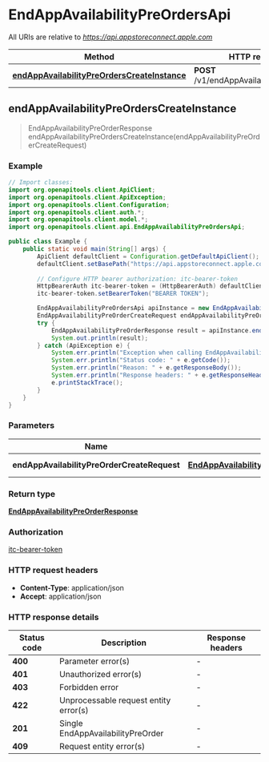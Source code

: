 # EndAppAvailabilityPreOrdersApi

All URIs are relative to *https://api.appstoreconnect.apple.com*

| Method | HTTP request | Description |
|------------- | ------------- | -------------|
| [**endAppAvailabilityPreOrdersCreateInstance**](EndAppAvailabilityPreOrdersApi.md#endAppAvailabilityPreOrdersCreateInstance) | **POST** /v1/endAppAvailabilityPreOrders |  |



## endAppAvailabilityPreOrdersCreateInstance

> EndAppAvailabilityPreOrderResponse endAppAvailabilityPreOrdersCreateInstance(endAppAvailabilityPreOrderCreateRequest)



### Example

```java
// Import classes:
import org.openapitools.client.ApiClient;
import org.openapitools.client.ApiException;
import org.openapitools.client.Configuration;
import org.openapitools.client.auth.*;
import org.openapitools.client.model.*;
import org.openapitools.client.api.EndAppAvailabilityPreOrdersApi;

public class Example {
    public static void main(String[] args) {
        ApiClient defaultClient = Configuration.getDefaultApiClient();
        defaultClient.setBasePath("https://api.appstoreconnect.apple.com");
        
        // Configure HTTP bearer authorization: itc-bearer-token
        HttpBearerAuth itc-bearer-token = (HttpBearerAuth) defaultClient.getAuthentication("itc-bearer-token");
        itc-bearer-token.setBearerToken("BEARER TOKEN");

        EndAppAvailabilityPreOrdersApi apiInstance = new EndAppAvailabilityPreOrdersApi(defaultClient);
        EndAppAvailabilityPreOrderCreateRequest endAppAvailabilityPreOrderCreateRequest = new EndAppAvailabilityPreOrderCreateRequest(); // EndAppAvailabilityPreOrderCreateRequest | EndAppAvailabilityPreOrder representation
        try {
            EndAppAvailabilityPreOrderResponse result = apiInstance.endAppAvailabilityPreOrdersCreateInstance(endAppAvailabilityPreOrderCreateRequest);
            System.out.println(result);
        } catch (ApiException e) {
            System.err.println("Exception when calling EndAppAvailabilityPreOrdersApi#endAppAvailabilityPreOrdersCreateInstance");
            System.err.println("Status code: " + e.getCode());
            System.err.println("Reason: " + e.getResponseBody());
            System.err.println("Response headers: " + e.getResponseHeaders());
            e.printStackTrace();
        }
    }
}
```

### Parameters


| Name | Type | Description  | Notes |
|------------- | ------------- | ------------- | -------------|
| **endAppAvailabilityPreOrderCreateRequest** | [**EndAppAvailabilityPreOrderCreateRequest**](EndAppAvailabilityPreOrderCreateRequest.md)| EndAppAvailabilityPreOrder representation | |

### Return type

[**EndAppAvailabilityPreOrderResponse**](EndAppAvailabilityPreOrderResponse.md)

### Authorization

[itc-bearer-token](../README.md#itc-bearer-token)

### HTTP request headers

- **Content-Type**: application/json
- **Accept**: application/json

### HTTP response details
| Status code | Description | Response headers |
|-------------|-------------|------------------|
| **400** | Parameter error(s) |  -  |
| **401** | Unauthorized error(s) |  -  |
| **403** | Forbidden error |  -  |
| **422** | Unprocessable request entity error(s) |  -  |
| **201** | Single EndAppAvailabilityPreOrder |  -  |
| **409** | Request entity error(s) |  -  |

